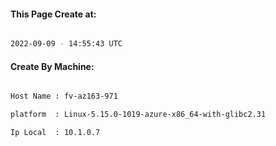
   
#### This Page Create at:

```bash

2022-09-09 - 14:55:43 UTC

```

#### Create By Machine:

```bash

Host Name : fv-az163-971

platform  : Linux-5.15.0-1019-azure-x86_64-with-glibc2.31

Ip Local  : 10.1.0.7

```

